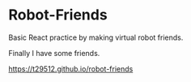 # Robot-Friends

Basic React practice by making virtual robot friends.

Finally I have some friends.

https://t29512.github.io/robot-friends
